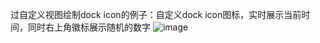过自定义视图绘制dock icon的例子：自定义dock icon图标，实时展示当前时间，同时右上角徽标展示随机的数字
![image](http://helloitworks.com/wp-content/uploads/2014/02/ca0d150506fb8c4df548054f2ffae6d4.jpeg)

